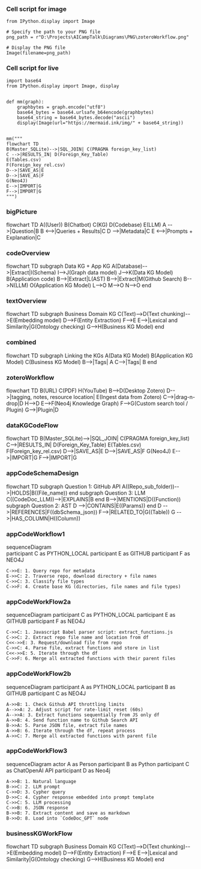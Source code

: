 ### Cell script for image
```
from IPython.display import Image

# Specify the path to your PNG file
png_path = r"D:\Projects\AICampTalk\Diagrams\PNG\zoteroWorkflow.png"

# Display the PNG file
Image(filename=png_path)
```

### Cell script for live
```
import base64
from IPython.display import Image, display


def mm(graph):
    graphbytes = graph.encode("utf8")
    base64_bytes = base64.urlsafe_b64encode(graphbytes)
    base64_string = base64_bytes.decode("ascii")
    display(Image(url="https://mermaid.ink/img/" + base64_string))


mm("""
flowchart TD
B(Master_SQLite)-->|SQL_JOIN| C(PRAGMA foreign_key_list)
C -->|RESULTS_IN| D(Foreign_Key_Table)
E(Tables.csv)
F(Foreign_key_rel.csv)
D-->|SAVE_AS|E
D-->|SAVE_AS|F
G(Neo4J)
E-->|IMPORT|G
F-->|IMPORT|G
""")
```
### bigPicture
flowchart TD
    A((User))
    B(Chatbot)
    C(KG)
    D(Codebase)
    E(LLM)
    A -->|Question|B
    B <-->|Queries + Results|C
    D -->|Metadata|C
    E <-->|Prompts + Explanation|C

### codeOverview
flowchart TD
subgraph Data KG + App KG
    A(Database)-->|Extract|I(Schema)
    I-->J(Graph data model)
    J-->K(Data KG Model) 
    B(Application code)
    B-->|Extract|L(AST)
    B-->|Extract|M(Github Search)
    B-->N(LLM)
    O(Application KG Model)
    L-->O
    M-->O
    N-->O
end

### textOverview
flowchart TD
subgraph Business Domain KG
    C(Text)-->D(Text chunking)-->E(Embedding model)
    D-->F(Entity Extraction)
    F-->E
    E-->|Lexical and Similarity|G(Ontology checking)
    G-->H(Business KG Model)
    end

### combined
flowchart TD
subgraph Linking the KGs
    A(Data KG Model)
    B(Application KG Model)
    C(Business KG Model)
    B-->|Tags| A
    C-->|Tags| B
    end

### zoteroWorkflow
flowchart TD
    B(URL)
    C(PDF)
    H(YouTube)
    B-->D(Desktop Zotero)
    D-->|tagging, notes, resource location| E(Ingest data from Zotero)
    C-->|drag-n-drop|D
    H-->D
    E-->F(Neo4j Knowledge Graph)
    F-->G(Custom search tool / Plugin)
    G-->|Plugin|D

### dataKGCodeFlow
flowchart TD
    B(Master_SQLite)-->|SQL_JOIN| C(PRAGMA foreign_key_list)
    C-->|RESULTS_IN| D(Foreign_Key_Table)
    E(Tables.csv)
    F(Foreign_key_rel.csv)
    D-->|SAVE_AS|E
    D-->|SAVE_AS|F
    G(Neo4J)
    E-->|IMPORT|G
    F-->|IMPORT|G

### appCodeSchemaDesign
flowchart TD
    subgraph Question 1: GitHub API
    A((Repo_sub_folder))-->|HOLDS|B((File_name))
    end
    subgraph Question 3: LLM
    C((CodeDoc_LLM))-->|EXPLAINS|B
    end
    B-->|MENTIONS|D((Function))
    subgraph Question 2: AST
    D -->|CONTAINS|E((Params))
    end
    D -->|REFERENCES|F((dbSchema_json))
    F-->|RELATED_TO|G((Table))
    G -->|HAS_COLUMN|H((Column))

### appCodeWorkflow1
 sequenceDiagram   
    participant C as PYTHON_LOCAL
    participant E as GITHUB
    participant F as NEO4J
    
    C->>E: 1. Query repo for metadata
    E->>C: 2. Traverse repo, download directory + file names
    C->>C: 3. Classify file types
    C->>F: 4. Create base KG (directories, file names and file types)

### appCodeWorkFlow2a
sequenceDiagram
    participant C as PYTHON_LOCAL
    participant E as GITHUB
    participant F as NEO4J
    
    C->>C: 1. Javascript Babel parser script: extract_functions.js
    C->>C: 2. Extract repo file name and location from df
    C<<->>E: 3. Request/download file from repo
    C->>C: 4. Parse file, extract functions and store in list
    C<<->>E: 5. Iterate through the df
    C->>F: 6. Merge all extracted functions with their parent files

### appCodeWorkFlow2b
sequenceDiagram
    participant A as PYTHON_LOCAL
    participant B as GITHUB
    participant C as NEO4J

    A->>B: 1. Check Github API throttling limits
    A-->>A: 2. Adjust script for rate-limit reset (60s)
    A-->>A: 3. Extract functions sequentially from JS only df
    A->>B: 4. Send function name to Github Search API
    B->>A: 5. Parse JSON file, extract file names
    A->>B: 6. Iterate through the df, repeat process
    A->>C: 7. Merge all extracted functions with parent file

### appCodeWorkFlow3
sequenceDiagram
    actor A as  Person
    participant B as Python
    participant C as ChatOpenAI API
    participant D as Neo4j
    
    A->>B: 1. Natural language
    B->>C: 2. LLM prompt
    C->>D: 3. Cypher query
    D->>C: 4. Cypher response embedded into prompt template
    C->>C: 5. LLM processing
    C->>B: 6. JSON response
    B->>B: 7. Extract content and save as markdown
    B->>D: 8. Load into `CodeDoc_GPT` node

### businessKGWorkFlow
flowchart TD
    subgraph Business Domain KG
    C(Text)-->D(Text chunking)-->E(Embedding model)
    D-->F(Entity Extraction)
    F-->E
    E-->|Lexical and Similarity|G(Ontology checking)
    G-->H(Business KG Model)
    end

